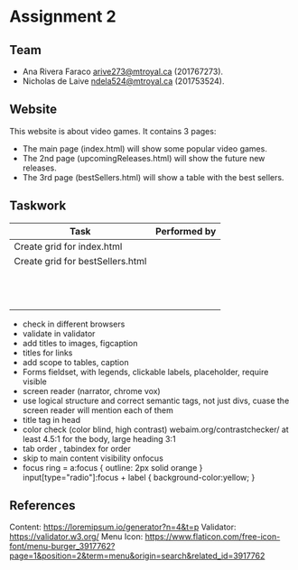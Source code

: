 # Assignment 2

## Team
- Ana Rivera Faraco arive273@mtroyal.ca (201767273).
- Nicholas de Laive ndela524@mtroyal.ca (201753524).

## Website
This website is about video games. It contains 3 pages:
- The main page (index.html) will show some popular video games.
- The 2nd page (upcomingReleases.html) will show the future new releases.
- The 3rd page (bestSellers.html) will show a table with the best sellers.

## Taskwork
| Task                              | Performed by |
| ------------------                | ----------   | 
| Create grid for index.html        |          |
| Create grid for bestSellers.html  |          |
|                     |          |
|                     |          |
|                     |          |
|                     |          |
|                     |          |
|                     |          |
|                     |          |
|                     |          |
|                     |          |
|                     |          |
|                     |          |
|                     |          |
* check in different browsers
* validate in validator
* add titles to images, figcaption
* titles for links
* add scope to tables, caption
* Forms fieldset, with legends, clickable labels, placeholder, require visible
* screen reader (narrator, chrome vox)
* use logical structure and correct semantic tags, not just divs, cuase the screen reader will mention each of them
* title tag in head
* color check (color blind, high contrast) webaim.org/contrastchecker/ at least 4.5:1 for the body, large heading 3:1
* tab order , tabindex for order
* skip to main content visibility onfocus
* focus ring = a:focus {
    outline: 2px solid orange
}
input[type="radio"]:focus + label {
    background-color:yellow;
}

## References
Content: https://loremipsum.io/generator?n=4&t=p
Validator: https://validator.w3.org/
Menu Icon: https://www.flaticon.com/free-icon-font/menu-burger_3917762?page=1&position=2&term=menu&origin=search&related_id=3917762

